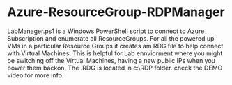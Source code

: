 # Azure-ResourceGroup-RDPManager
LabManager.ps1  is a Windows PowerShell script to connect to Azure Subscription and enumerate all ResourceGroups.
    For all the powered up VMs in a particular Resource Groups it creates am RDG file to help connect with Virtual Machines.
    This is helpful for Lab ennviorment where you might be switching off the Virtual Machines, having a new public IPs when you power them backon.
    The .RDG is located in c:\RDP folder. check the DEMO video for more info.

